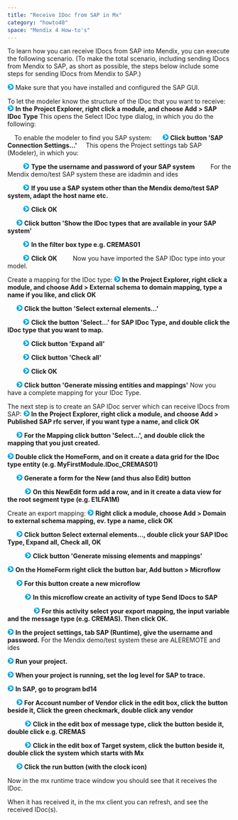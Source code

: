 ```yaml
---
title: "Receive IDoc from SAP in Mx"
category: "howto40"
space: "Mendix 4 How-to's"
---
```

To learn how you can receive IDocs from SAP into Mendix, you can execute the following scenario.
(To make the total scenario, including sending IDocs from Mendix to SAP, as short as possible, the steps below include some steps for sending IDocs from Mendix to SAP.)

![](attachments/819203/917932.png) Make sure that you have installed and configured the SAP GUI.

To let the modeler know the structure of the IDoc that you want to receive:
![](attachments/819203/917932.png) **In the Project Explorer, right click a module, and choose Add > SAP IDoc Type**
This opens the Select IDoc type dialog, in which you do the following:

    To enable the modeler to find you SAP system:
     ![](attachments/819203/917932.png) **Click button 'SAP Connection Settings...'**
    This opens the Project settings tab SAP (Modeler), in which you:

         ![](attachments/819203/917932.png) **Type the username and password of your SAP system**
        For the Mendix demo/test SAP system these are idadmin and ides

         ![](attachments/819203/917932.png) **If you use a SAP system other than the Mendix demo/test SAP system, adapt the host name etc.**

         ![](attachments/819203/917932.png) **Click OK**

     ![](attachments/819203/917932.png) **Click button 'Show the IDoc types that are available in your SAP system'**

         ![](attachments/819203/917932.png) **In the filter box type e.g. CREMAS01**

         ![](attachments/819203/917932.png) **Click OK**
        Now you have imported the SAP IDoc type into your model.

Create a mapping for the IDoc type:
![](attachments/819203/917932.png) **In the Project Explorer, right click a module, and choose Add > External schema to domain mapping, type a name if you like, and click OK**

     ![](attachments/819203/917932.png) **Click the button 'Select external elements...'**

         ![](attachments/819203/917932.png) **Click the button 'Select...' for SAP IDoc Type, and double click the IDoc type that you want to map.**

         ![](attachments/819203/917932.png) **Click button 'Expand all'**

         ![](attachments/819203/917932.png) **Click button 'Check all'**

         ![](attachments/819203/917932.png) **Click OK**

     ![](attachments/819203/917932.png) **Click button 'Generate missing entities and mappings'**
Now you have a complete mapping for your IDoc Type.

The next step is to create an SAP IDoc server which can receive IDocs from SAP:
![](attachments/819203/917932.png) **In the Project Explorer, right click a module, and choose Add > Published SAP rfc server, if you want type a name, and click OK**

     ![](attachments/819203/917932.png) **For the Mapping click button 'Select...', and double click the mapping that you just created.**

![](attachments/819203/917932.png) **Double click the HomeForm, and on it create a data grid for the IDoc type entity (e.g. MyFirstModule.IDoc_CREMAS01)**

     ![](attachments/819203/917932.png) **Generate a form for the New (and thus also Edit) button**

          ![](attachments/819203/917932.png) **On this NewEdit form add a row, and in it create a data view for the root segment type (e.g. E1LFA1M)**

Create an export mapping:
![](attachments/819203/917932.png) **Right click a module, choose Add > Domain to external schema mapping, ev. type a name, click OK**

     ![](attachments/819203/917932.png) **Click button Select external elements..., double click your SAP IDoc Type, Expand all, Check all, OK**

          ![](attachments/819203/917932.png) **Click button 'Generate missing elements and mappings'**

![](attachments/819203/917932.png) **On the HomeForm right click the button bar, Add button > Microflow**

     ![](attachments/819203/917932.png) **For this button create a new microflow**

          ![](attachments/819203/917932.png) **In this microflow create an activity of type Send IDocs to SAP**

               ![](attachments/819203/917932.png) **For this activity select your export mapping, the input variable and the message type (e.g. CREMAS). Then click OK.**

![](attachments/819203/917932.png) **In the project settings, tab SAP (Runtime), give the username and password.**
For the Mendix demo/test system these are ALEREMOTE and ides

![](attachments/819203/917932.png) **Run your project.**

![](attachments/819203/917932.png) **When your project is running, set the log level for SAP to trace.**

![](attachments/819203/917932.png) **In SAP, go to program bd14**

     ![](attachments/819203/917932.png) **For Account number of Vendor click in the edit box, click the button beside it, Click the green checkmark, double click any vendor**

          ![](attachments/819203/917932.png) **Click in the edit box of message type, click the button beside it, double click e.g. CREMAS**

          ![](attachments/819203/917932.png) **Click in the edit box of Target system, click the button beside it, double click the system which starts with Mx**

     ![](attachments/819203/917932.png) **Click the run button (with the clock icon)**

Now in the mx runtime trace window you should see that it receives the IDoc.

When it has received it, in the mx client you can refresh, and see the received IDoc(s).